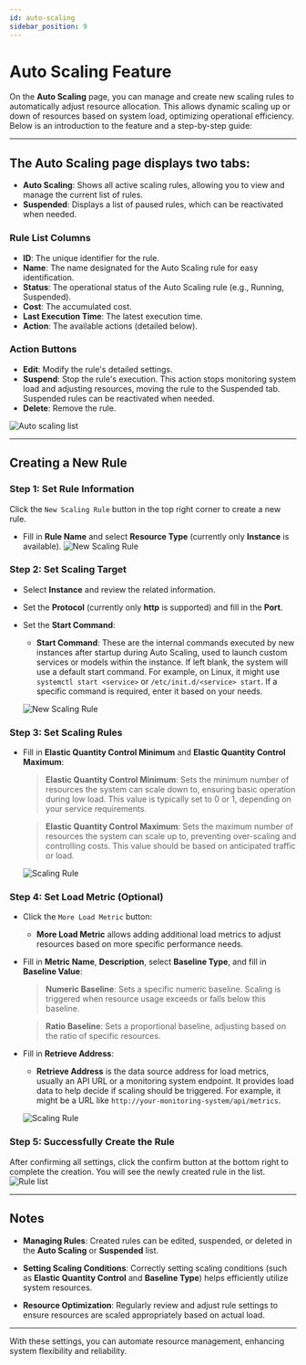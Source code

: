 ```yaml
---
id: auto-scaling
sidebar_position: 9
---
```


# Auto Scaling Feature

On the **Auto Scaling** page, you can manage and create new scaling rules to automatically adjust resource allocation. This allows dynamic scaling up or down of resources based on system load, optimizing operational efficiency. Below is an introduction to the feature and a step-by-step guide:

---

## The **Auto Scaling** page displays two tabs:

- **Auto Scaling**: Shows all active scaling rules, allowing you to view and manage the current list of rules.
- **Suspended**: Displays a list of paused rules, which can be reactivated when needed.

### **Rule List Columns**

- **ID**: The unique identifier for the rule.
- **Name**: The name designated for the Auto Scaling rule for easy identification.
- **Status**: The operational status of the Auto Scaling rule (e.g., Running, Suspended).
- **Cost**: The accumulated cost.
- **Last Execution Time**: The latest execution time.
- **Action**: The available actions (detailed below).

### **Action Buttons**

- **Edit**: Modify the rule's detailed settings.
- **Suspend**: Stop the rule's execution. This action stops monitoring system load and adjusting resources, moving the rule to the Suspended tab. Suspended rules can be reactivated when needed.
- **Delete**: Remove the rule.

![Auto scaling list](../docs-images/p07/01.Auto%20scaling%20list.jpg)

---

## **Creating a New Rule**

### **Step 1: Set Rule Information**

Click the `New Scaling Rule` button in the top right corner to create a new rule.

- Fill in **Rule Name** and select **Resource Type** (currently only **Instance** is available).
  ![New Scaling Rule](../docs-images/p07/02.New%20Scaling%20Rules.jpg)

### **Step 2: Set Scaling Target**

- Select **Instance** and review the related information.
- Set the **Protocol** (currently only **http** is supported) and fill in the **Port**.
- Set the **Start Command**:

  - **Start Command**: These are the internal commands executed by new instances after startup during Auto Scaling, used to launch custom services or models within the instance. If left blank, the system will use a default start command. For example, on Linux, it might use `systemctl start <service>` or `/etc/init.d/<service> start`. If a specific command is required, enter it based on your needs.

  ![New Scaling Rule](../docs-images/p07/03.Scaling%20Target.jpg)

### **Step 3: Set Scaling Rules**

- Fill in **Elastic Quantity Control Minimum** and **Elastic Quantity Control Maximum**:

  > **Elastic Quantity Control Minimum**: Sets the minimum number of resources the system can scale down to, ensuring basic operation during low load. This value is typically set to 0 or 1, depending on your service requirements.

  > **Elastic Quantity Control Maximum**: Sets the maximum number of resources the system can scale up to, preventing over-scaling and controlling costs. This value should be based on anticipated traffic or load.

  ![Scaling Rule](../docs-images/p07/04.Elastic%20Quantity%20Control.jpg)

### **Step 4: Set Load Metric (Optional)**

- Click the `More Load Metric` button:

  - **More Load Metric** allows adding additional load metrics to adjust resources based on more specific performance needs.

- Fill in **Metric Name**, **Description**, select **Baseline Type**, and fill in **Baseline Value**:

  > **Numeric Baseline**: Sets a specific numeric baseline. Scaling is triggered when resource usage exceeds or falls below this baseline.

  > **Ratio Baseline**: Sets a proportional baseline, adjusting based on the ratio of specific resources.

- Fill in **Retrieve Address**:

  - **Retrieve Address** is the data source address for load metrics, usually an API URL or a monitoring system endpoint. It provides load data to help decide if scaling should be triggered. For example, it might be a URL like `http://your-monitoring-system/api/metrics`.

  ![Scaling Rule](../docs-images/p07/05.More%20Load%20Metric.jpg)

### **Step 5: Successfully Create the Rule**

After confirming all settings, click the confirm button at the bottom right to complete the creation. You will see the newly created rule in the list.
![Rule list](../docs-images/p07/06.Rule%20list.jpg)

---

## **Notes**

- **Managing Rules**:
  Created rules can be edited, suspended, or deleted in the **Auto Scaling** or **Suspended** list.

- **Setting Scaling Conditions**:
  Correctly setting scaling conditions (such as **Elastic Quantity Control** and **Baseline Type**) helps efficiently utilize system resources.

- **Resource Optimization**:
  Regularly review and adjust rule settings to ensure resources are scaled appropriately based on actual load.

---

With these settings, you can automate resource management, enhancing system flexibility and reliability.
